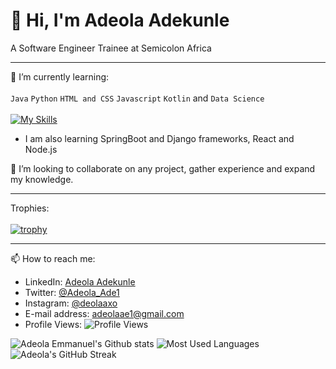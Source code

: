 # 👋 Hi, I'm Adeola Adekunle
A Software Engineer Trainee at Semicolon Africa 
__________________________________________________________________________________________________________________________________________________________

🌱 I’m currently learning:\
\
`Java` `Python` `HTML and CSS` `Javascript` `Kotlin` and `Data Science`\
\
[![My Skills](https://skillicons.dev/icons?i=java,python,html,css,js)](https://skillicons.dev)


- I am also learning SpringBoot and Django frameworks, React and Node.js
 
 💞️ I’m looking to collaborate on any project, gather experience and expand my knowledge.
 
 ----------------------------------------------------------------------------------------------------------------------------------------------------------
 Trophies:\
 \
 [![trophy](https://github-profile-trophy.vercel.app/?username=RevEmmanuel&theme=nord)](https://github.com/RevEmmanuel/github-profile-trophy)
 __________________________________________________________________________________________________________________________________________________________
 📫 How to reach me:
 - LinkedIn: [Adeola Adekunle](www.linkedin.com/in/adeola-adekunle-emmanuel)
 - Twitter: [@Adeola_Ade1](https://twitter.com/Adeola_Ade1)
 - Instagram: [@deolaaxo](https://www.instagram.com/deolaaxo/)
 - E-mail address: [adeolaae1@gmail.com](adeolaae1@gmail.com)
 - Profile Views: ![Profile Views](https://komarev.com/ghpvc/?username=RevEmmanuel&color=brightgreen&style=flat-square)
 
 ![Adeola Emmanuel's Github stats](https://github-readme-stats.vercel.app/api?username=RevEmmanuel&theme=highcontrast&show_icons=true&count_private=true)
 ![Most Used Languages](https://github-readme-stats.vercel.app/api/top-langs/?username=RevEmmanuel&layout=compact)
 ![Adeola's GitHub Streak](https://github-readme-streak-stats.herokuapp.com?user=RevEmmanuel&theme=cobalt&date_format=j%20M%5B%20Y%5D&background=000000&border=7536B2&stroke=9243DD&ring=89502D&fire=FF9554&currStreakNum=D280FF&sideNums=BC52FF&currStreakLabel=64EAE2&sideLabels=48A8A2&dates=A42EE5)
 
<!---
RevEmmanuel/RevEmmanuel is a ✨ special ✨ repository because its `README.md` (this file) appears on your GitHub profile.
You can click the Preview link to take a look at your changes.
--->
